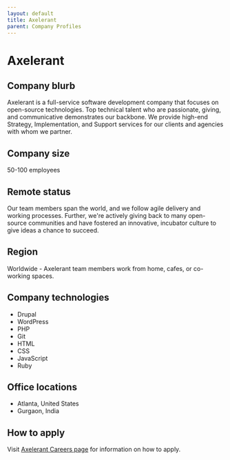 ```yaml
---
layout: default
title: Axelerant
parent: Company Profiles
---
```


# Axelerant

## Company blurb

Axelerant is a full-service software development company that focuses on open-source technologies. Top technical talent who are passionate, giving, and communicative demonstrates our backbone. We provide high-end Strategy, Implementation, and Support services for our clients and agencies with whom we partner.

## Company size

50-100 employees

## Remote status

Our team members span the world, and we follow agile delivery and working processes. Further, we're actively giving back to many open-source communities and have fostered an innovative, incubator culture to give ideas a chance to succeed.

## Region

Worldwide - Axelerant team members work from home, cafes, or co-working spaces.

## Company technologies

* Drupal
* WordPress
* PHP
* Git
* HTML
* CSS
* JavaScript
* Ruby

## Office locations

* Atlanta, United States
* Gurgaon, India

## How to apply

Visit [Axelerant Careers page](https://www.axelerant.com/careers) for information on how to apply.
